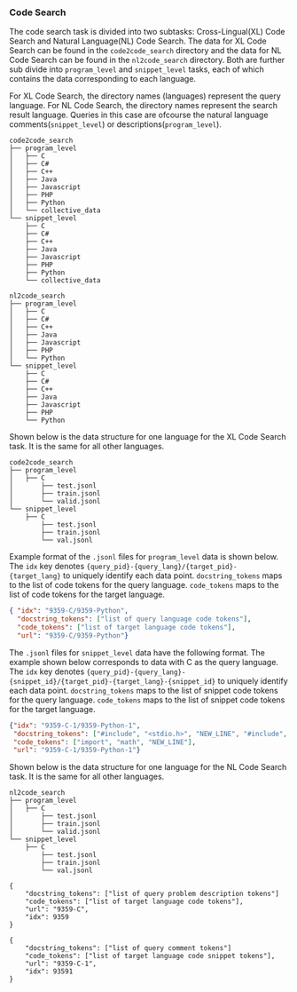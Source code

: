 
### Code Search

The code search task is divided into two subtasks: Cross-Lingual(XL) Code Search and Natural Language(NL) Code Search. The data for XL Code Search can be found in the ```code2code_search``` directory and the data for NL Code Search can be found in the ```nl2code_search``` directory. Both are further sub divide into ```program_level``` and ```snippet_level``` tasks, each of which contains the data corresponding to each language.

For XL Code Search, the directory names (languages) represent the query language. For NL Code Search, the directory names represent the search result language. Queries in this case are ofcourse the natural language comments(```snippet_level```) or descriptions(```program_level```).

```
code2code_search
├── program_level
│   ├── C
│   ├── C#
│   ├── C++
│   ├── Java
│   ├── Javascript
│   ├── PHP
│   ├── Python
│   └── collective_data
└── snippet_level
    ├── C
    ├── C#
    ├── C++
    ├── Java
    ├── Javascript
    ├── PHP
    ├── Python
    └── collective_data
    
nl2code_search
├── program_level
│   ├── C
│   ├── C#
│   ├── C++
│   ├── Java
│   ├── Javascript
│   ├── PHP
│   └── Python
└── snippet_level
    ├── C
    ├── C#
    ├── C++
    ├── Java
    ├── Javascript
    ├── PHP
    └── Python
```
Shown below is the data structure for one language for the XL Code Search task. It is the same for all other languages.
```
code2code_search
├── program_level
│   ├── C
│       ├── test.jsonl
│       ├── train.jsonl
│       └── valid.jsonl
└── snippet_level
    ├── C
        ├── test.jsonl
        ├── train.jsonl
        └── val.jsonl
```

Example format of the ```.jsonl``` files for ```program_level``` data is shown below. The ```idx``` key denotes ```{query_pid}-{query_lang}/{target_pid}-{target_lang}``` to uniquely identify each data point. ```docstring_tokens``` maps to the list of code tokens for the query language. ```code_tokens``` maps to the list of code tokens for the target language. 
```json
{ "idx": "9359-C/9359-Python", 
  "docstring_tokens": ["list of query language code tokens"], 
  "code_tokens": ["list of target language code tokens"],
  "url": "9359-C/9359-Python"}
```

The ```.jsonl``` files for ```snippet_level``` data have the following format. The example shown below corresponds to data with C as the query language.
The ```idx``` key denotes ```{query_pid}-{query_lang}-{snippet_id}/{target_pid}-{target_lang}-{snippet_id}``` to uniquely identify each data point. ```docstring_tokens``` maps to the list of snippet code tokens for the query language. ```code_tokens``` maps to the list of snippet code tokens for the target language. 
```json
{"idx": "9359-C-1/9359-Python-1",
 "docstring_tokens": ["#include", "<stdio.h>", "NEW_LINE", "#include", "<math.h>"],
 "code_tokens": ["import", "math", "NEW_LINE"],
 "url": "9359-C-1/9359-Python-1"}
```
Shown below is the data structure for one language for the NL Code Search task. It is the same for all other languages.
```
nl2code_search
├── program_level
│   ├── C
│       ├── test.jsonl
│       ├── train.jsonl
│       └── valid.jsonl
└── snippet_level
    ├── C
        ├── test.jsonl
        ├── train.jsonl
        └── val.jsonl
```

```
{
    "docstring_tokens": ["list of query problem description tokens"]
    "code_tokens": ["list of target language code tokens"],
    "url": "9359-C",
    "idx": 9359
}
```

```
{
    "docstring_tokens": ["list of query comment tokens"]
    "code_tokens": ["list of target language code snippet tokens"],
    "url": "9359-C-1",
    "idx": 93591
}
```


